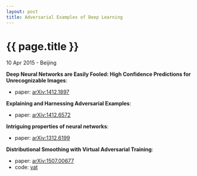 ```yaml
---
layout: post
title: Adversarial Examples of Deep Learning
---
```


{{ page.title }}
================

<p class="meta">10 Apr 2015 - Beijing</p>

**Deep Neural Networks are Easily Fooled: High Confidence Predictions for Unrecognizable Images**:

- paper: [arXiv:1412.1897](http://arxiv.org/abs/1412.1897)

**Explaining and Harnessing Adversarial Examples**:

- paper: [arXiv:1412.6572](http://arxiv.org/abs/1412.6572)

**Intriguing properties of neural networks**:

- paper: [arXiv:1312.6199](http://arxiv.org/abs/1312.6199)

**Distributional Smoothing with Virtual Adversarial Training**:

- paper: [arXiv:1507.00677](http://arxiv.org/abs/1507.00677)
- code: [vat](https://github.com/takerum/vat)
